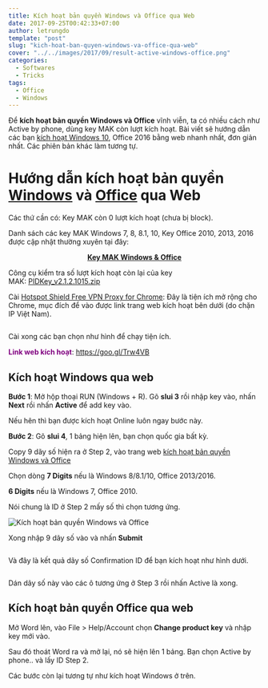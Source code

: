 ```yaml
---
title: Kích hoạt bản quyền Windows và Office qua Web
date: 2017-09-25T00:42:33+07:00
author: letrungdo
template: "post"
slug: "kich-hoat-ban-quyen-windows-va-office-qua-web"
cover: "../../images/2017/09/result-active-windows-office.png"
categories:
  - Softwares
  - Tricks
tags:
  - Office
  - Windows
---
```


Để **kích hoạt bản quyền Windows và Office** vĩnh viễn, ta có nhiều cách như Active by phone, dùng key MAK còn lượt kích hoạt. Bài viết sẽ hướng dẫn các bạn <a href="/kich-hoat-windows-10-online/" target="_blank" rel="noopener">kích hoạt Windows 10</a>, Office 2016 bằng web nhanh nhất, đơn giản nhất. Các phiên bản khác làm tương tự.

# Hướng dẫn kích hoạt bản quyền <a href="/tag/windows" target="_blank" rel="noopener">Windows</a> và <a href="/tag/office" target="_blank" rel="noopener">Office</a> qua Web

Các thứ cần có: Key MAK còn 0 lượt kích hoạt (chưa bị block).

Danh sách các key MAK Windows 7, 8, 8.1, 10, Key Office 2010, 2013, 2016 được cập nhật thường xuyên tại đây:

<p style="text-align: center;">
  <span style="color: #ff0000;"><strong><a href="https://goo.gl/y5VcCX" target="_blank" rel="noopener">Key MAK Windows & Office</a></strong></span>
</p>

Công cụ kiểm tra số lượt kích hoạt còn lại của key MAK: [PIDKey_v2.1.2.1015.zip](https://goo.gl/XxpqUX)

Cài <a href="https://chrome.google.com/webstore/detail/hotspot-shield-vpn-free-p/nlbejmccbhkncgokjcmghpfloaajcffj" target="_blank" rel="noopener">Hotspot Shield Free VPN Proxy for Chrome</a>: Đây là tiện ích mở rộng cho Chrome, mục đích để vào được link trang web kích hoạt bên dưới (do chặn IP Việt Nam).

<img class="aligncenter size-full" src="/media/2017/09/hotspot-shield-chrome.png" alt="" />

Cài xong các bạn chọn như hình để chạy tiện ích.

<span style="color: #800080;"><strong>Link web kích hoạt</strong></span>: https://goo.gl/Trw4VB

## Kích hoạt Windows qua web

**Bước 1**: Mở hộp thoại RUN (Windows + R). Gõ **slui 3** rồi nhập key vào, nhấn **Next** rồi nhấn **Active** để add key vào.

Nếu hên thì bạn được kích hoạt Online luôn ngay bước này.

**Bước 2**: Gõ **slui 4**, 1 bảng hiện lên, bạn chọn quốc gia bất kỳ.

Copy 9 dãy số hiện ra ở Step 2, vào trang web <a href="https://goo.gl/Trw4VB" target="_blank" rel="noopener">kích hoạt bản quyền Windows và Office</a>

Chọn dòng **7 Digits** nếu là Windows 8/8.1/10, Office 2013/2016.

**6 Digits** nếu là Windows 7, Office 2010.

Nói chung là ID ở Step 2 mấy số thì chọn tương ứng.

<img class="aligncenter size-full" src="/media/2017/09/chon-7-digits.png" alt="Kích hoạt bản quyền Windows và Office" />

Xong nhập 9 dãy số vào và nhấn **Submit**

<img class="aligncenter size-full" src="/media/2017/09/dan-9-day-so.png" alt="" />

Và đây là kết quả dãy số Confirmation ID để bạn kích hoạt như hình dưới.

<img class="aligncenter size-full" src="/media/2017/09/result-active-windows-office.png" alt="" />

Dán dãy số này vào các ô tương ứng ở Step 3 rồi nhấn Active là xong.

## Kích hoạt bản quyền Office qua web

Mở Word lên, vào File > Help/Account chọn **Change product key** và nhập key mới vào.

Sau đó thoát Word ra và mở lại, nó sẽ hiện lên 1 bảng. Bạn chọn Active by phone.. và lấy ID Step 2.

Các bước còn lại tương tự như kích hoạt Windows ở trên.

